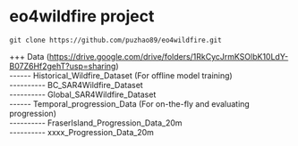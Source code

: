 # eo4wildfire project

```
git clone https://github.com/puzhao89/eo4wildfire.git
```

+++ Data (https://drive.google.com/drive/folders/1RkCycJrmKSOlbK10LdY-B07Z6Hf2gehT?usp=sharing)<br>
------ Historical_Wildfire_Dataset (For offline model training) <br>
---------- BC_SAR4Wildfire_Dataset <br>
---------- Global_SAR4Wildfire_Dataset <br>
------ Temporal_progression_Data (For on-the-fly and evaluating progression) <br>
---------- FraserIsland_Progression_Data_20m <br>
---------- xxxx_Progression_Data_20m <br>

